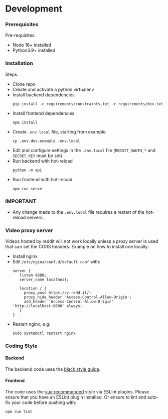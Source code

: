# Development

### Prerequisites 

Pre-requisites:

 - Node 16+ installed
 - Python3.9+ installed  

   
### Installation

Steps:  

 - Clone repo
 - Create and activate a python virtualenv 
 - Install backend dependencies
   ```
   pip install -c requirements/constraints.txt -r requirements/dev.txt
   ```
 - Install frontend dependencies
   ```
   npm install
   ```
 - Create `.env.local` file, starting from example 
   ```
   cp .env.dev.example .env.local
   ```
 - Edit and configure settings in the `.env.local` file (`REDDIT_OAUTH_*` and `SECRET_KEY` must be set)
 - Run backend with hot-reload
   ```
   python -m api
   ```
 - Run frontend with hot-reload
   ```
   npm run serve
   ```

### IMPORTANT

 - Any change made to the `.env.local` file requires a restart of the hot-reload servers.


### Video proxy server

Videos hosted by reddit will not work locally unless a proxy server is used that can set the CORS
headers. Example on how to install one locally:

 - Install nginx 
 - Edit `/etc/nginx/conf.d/default.conf` with:
   ```
   server {
      listen 8888;
      server_name localhost;
    
      location / {
        proxy_pass https://v.redd.it/;
        proxy_hide_header 'Access-Control-Allow-Origin';
        add_header 'Access-Control-Allow-Origin' 'http://localhost:8080' always;
      }
   }
   ```
 - Restart nginx, e.g:
   ```
   sudo systemctl restart nginx
   ```


### Coding Style

#### Backend

The backend code uses the [black style guide](https://black.readthedocs.io/en/stable/).

#### Frontend

The code uses the [vue recommended](https://vuejs.org/v2/style-guide/#Priority-C-Recommended) style via 
ESLint plugins. Please ensure that you have an ESLint plugin installed. Or ensure to lint and auto-fix 
your code before pushing with: 

```
npm run lint
```